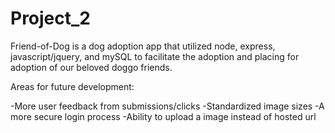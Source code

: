 # Project_2


Friend-of-Dog is a dog adoption app that utilized node, express, javascript/jquery, and mySQL to facilitate the adoption and placing for adoption of our beloved doggo friends. 



Areas for future development:

-More user feedback from submissions/clicks
-Standardized image sizes
-A more secure login process
-Ability to upload a image instead of hosted url
